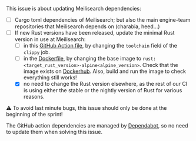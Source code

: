This issue is about updating Meilisearch dependencies:
  - [ ] Cargo toml dependencies of Meilisearch; but also the main engine-team repositories that Meilisearch depends on (charabia, heed...)
  - [ ] If new Rust versions have been released, update the minimal Rust version in use at Meilisearch:
    - [ ] in this [GitHub Action file](https://github.com/meilisearch/meilisearch/blob/main/.github/workflows/test-suite.yml), by changing the `toolchain` field of the `clippy` job.
    - [ ] in the [Dockerfile](https://github.com/meilisearch/meilisearch/blob/main/Dockerfile), by changing the base image to `rust:<target_rust_version>-alpine<alpine_version>`. Check that the image exists on [Dockerhub](https://hub.docker.com/_/rust/tags?page=1&name=alpine). Also, build and run the image to check everything still works!
    - [x] no need to change the Rust version elsewhere, as the rest of our CI is using either the stable or the nightly version of Rust for various reasons.

⚠️ To avoid last minute bugs, this issue should only be done at the beginning of the sprint!

The GitHub action dependencies are managed by [Dependabot](https://github.com/meilisearch/meilisearch/blob/main/.github/dependabot.yml), so no need to update them when solving this issue.
